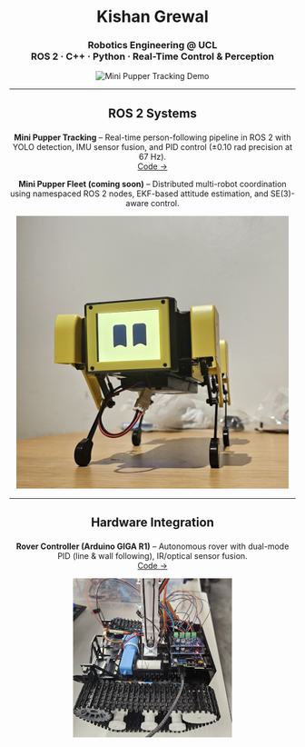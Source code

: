 <h1 align="center">Kishan Grewal</h1>

<h3 align="center">
  Robotics Engineering @ UCL<br>
  ROS 2 · C++ · Python · Real-Time Control & Perception
</h3>

<p align="center">
  <img src="mini_pupper_tracking_640_15.gif" alt="Mini Pupper Tracking Demo" width="640"/>
</p>

---

## <p align="center">ROS 2 Systems</p>

<p align="center">
  <b>Mini Pupper Tracking</b> – Real-time person-following pipeline in ROS 2 with YOLO detection, IMU sensor fusion, and PID control (±0.10 rad precision at 67 Hz).<br/>
  <a href="https://github.com/mangdangroboticsclub/mini_pupper_ros/tree/ros2-dev/mini_pupper_tracking">Code →</a>
</p>

<p align="center">
  <b>Mini Pupper Fleet (coming soon)</b> – Distributed multi-robot coordination using namespaced ROS 2 nodes, EKF-based attitude estimation, and SE(3)-aware control.
</p>

<p align="center">
  <img src="mini_pupper.jpg" alt="Mini Pupper" width="480"/>
</p>

---

## <p align="center">Hardware Integration</p>

<p align="center">
  <b>Rover Controller (Arduino GIGA R1)</b> – Autonomous rover with dual-mode PID (line & wall following), IR/optical sensor fusion.<br/>
  <a href="https://github.com/kishan-grewal/rover-controller">Code →</a>
</p>

<p align="center">
  <img src="tank_side_cropped.jpg" alt="Tank Rover" width="280"/>
</p>
